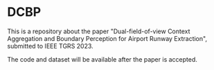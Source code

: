 # DCBP
This is a repository about the paper "Dual-field-of-view Context Aggregation and Boundary Perception for Airport Runway Extraction", submitted to IEEE TGRS 2023.

The code and dataset will be available after the paper is accepted.
